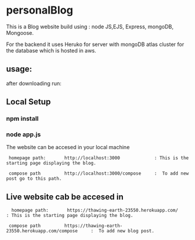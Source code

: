 # personalBlog

This is a Blog website build using : 
      node JS,EJS, Express, mongoDB, Mongoose.
      
For the backend it uses Heruko for server with mongoDB atlas cluster for the database which is hosted in aws.
      
## usage:

after downloading run:

## Local Setup

 ### npm install
 
 ### node app.js


The website can be accesed in your local machine

     homepage path:       http://localhost:3000             : This is the starting page displaying the blog.
      
     compose path         http://localhost:3000/compose     :  To add new post go to this path.
     
 ## Live website cab be accesed in

      homepage path:       https://thawing-earth-23550.herokuapp.com/             : This is the starting page displaying the blog.
      
     compose path         https://thawing-earth-23550.herokuapp.com/compose     :  To add new blog post.
     
     
